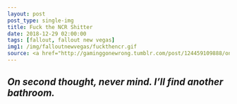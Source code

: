 ```yaml
---
layout: post
post_type: single-img
title: Fuck the NCR Shitter
date: 2018-12-29 02:00:00
tags: [fallout, fallout new vegas]
img1: /img/falloutnewvegas/fuckthencr.gif
source: <a href="http://gaminggonewrong.tumblr.com/post/124459109888/on-second-thought-never-mind-ill-find-another" target="_blank" rel="nofollow">Gaming Gone Wrong</a>
---
```

## *On second thought, never mind. I’ll find another bathroom.*
